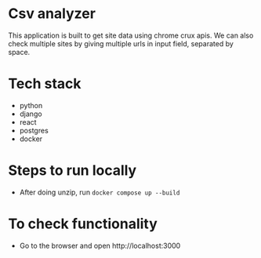 # Csv analyzer

This application is built to get site data using chrome crux apis. We can also check multiple sites by giving multiple urls in input field, separated by space.

# Tech stack

- python
- django
- react
- postgres
- docker

# Steps to run locally

- After doing unzip, run `docker compose up --build`

# To check functionality

- Go to the browser and open http://localhost:3000
